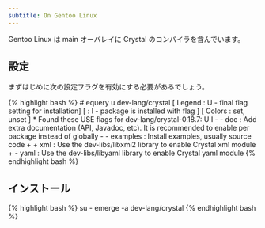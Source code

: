 ```yaml
---
subtitle: On Gentoo Linux
---
```


Gentoo Linux は main オーバレイに Crystal のコンパイラを含んでいます。

## 設定

まずはじめに次の設定フラグを有効にする必要があるでしょう。

<div class="code_section">
{% highlight bash %}
# equery u dev-lang/crystal
[ Legend : U - final flag setting for installation]
[        : I - package is installed with flag     ]
[ Colors : set, unset                             ]
 * Found these USE flags for dev-lang/crystal-0.18.7:
 U I
 - - doc      : Add extra documentation (API, Javadoc, etc). It is recommended to enable per package instead of globally
 - - examples : Install examples, usually source code
 + + xml      : Use the dev-libs/libxml2 library to enable Crystal xml module
 + - yaml     : Use the dev-libs/libyaml library to enable Crystal yaml module
{% endhighlight bash %}
</div>

## インストール

<div class="code_section">
{% highlight bash %}
su -
emerge -a dev-lang/crystal
{% endhighlight bash %}
</div>
